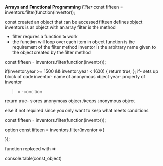 **Arrays and Functional Programming**
*Filter*
const fifteen = inventors.filter(function(inventor));

const created an object that can be accessed
fifteen defines object
inventors is an object with an array
filter is the method
- filter requires a function to work
- the function will loop over each item in object
function is the requirement of the filter method
inventor is the arbitrary name given to the object created by the filter method


const fifteen = inventors.filter(function(inventor));

if(inventor.year >= 1500 && inventor.year < 1600) {
  return true;
};
if- sets up block of code
inventor- name of anonymous object
year- property of inventor
>= -condition

return true- stores anonymous object /keeps anonymous object

else if not required since you only want to keep what meets conditions


const fifteen = inventors.filter(function(inventor));

option
const fifteen = inventors.filter(inventor =>{

  });

function replaced with =>



console.table(const_object)
